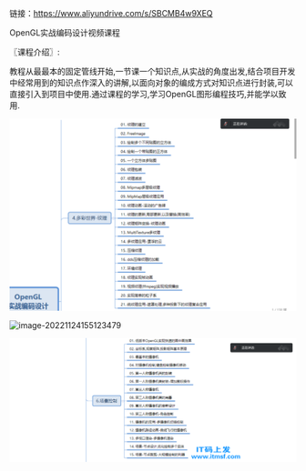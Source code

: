 链接：https://www.aliyundrive.com/s/SBCMB4w9XEQ



OpenGL实战编码设计视频课程



〖课程介绍〗:

教程从最最本的固定管线开始,一节课一个知识点,从实战的角度出发,结合项目开发中经常用到的知识点作深入的讲解,以面向对象的编成方式对知识点进行封装,可以直接引入到项目中使用.通过课程的学习,学习OpenGL图形编程技巧,并能学以致用.



![image-20221124155438081](https://raw.githubusercontent.com/Ding-yixia/Typora/master/202211241554563.png)





![image-20221124155123479](C:\Users\User\AppData\Roaming\Typora\typora-user-images\image-20221124155123479.png)





![image-20221124155100648](https://raw.githubusercontent.com/Ding-yixia/Typora/master/202211241551306.png)